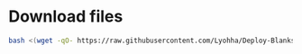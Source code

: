 # Download files

```bash
bash <(wget -qO- https://raw.githubusercontent.com/Lyohha/Deploy-Blanks/refs/heads/main/database/init.sh)
```

